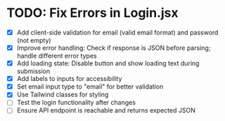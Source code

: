 # TODO: Fix Errors in Login.jsx

- [x] Add client-side validation for email (valid email format) and password (not empty)
- [x] Improve error handling: Check if response is JSON before parsing; handle different error types
- [x] Add loading state: Disable button and show loading text during submission
- [x] Add labels to inputs for accessibility
- [x] Set email input type to "email" for better validation
- [x] Use Tailwind classes for styling
- [ ] Test the login functionality after changes
- [ ] Ensure API endpoint is reachable and returns expected JSON
